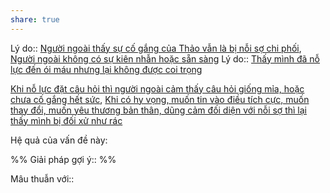 ```yaml
---
share: true
---
```

Lý do:: [Người ngoài thấy sự cố gắng của Thảo vẫn là bị nỗi sợ chi phối](./Ti%E1%BA%BFp%20nh%E1%BA%ADn%20c%E1%BB%A7a%20ng%C6%B0%E1%BB%9Di%20ngo%C3%A0i/Ng%C6%B0%E1%BB%9Di%20ngo%C3%A0i%20th%E1%BA%A5y%20s%E1%BB%B1%20c%E1%BB%91%20g%E1%BA%AFng%20c%E1%BB%A7a%20Th%E1%BA%A3o%20v%E1%BA%ABn%20l%C3%A0%20b%E1%BB%8B%20n%E1%BB%97i%20s%E1%BB%A3%20chi%20ph%E1%BB%91i.md), [Người ngoài không có sự kiên nhẫn hoặc sẵn sàng](./Ti%E1%BA%BFp%20nh%E1%BA%ADn%20c%E1%BB%A7a%20ng%C6%B0%E1%BB%9Di%20ngo%C3%A0i/Ng%C6%B0%E1%BB%9Di%20ngo%C3%A0i%20kh%C3%B4ng%20c%C3%B3%20s%E1%BB%B1%20ki%C3%AAn%20nh%E1%BA%ABn%20ho%E1%BA%B7c%20s%E1%BA%B5n%20s%C3%A0ng.md)
Lý do:: [Thấy mình đã nỗ lực đến ói máu nhưng lại không được coi trọng](../Quan%20%C4%91i%E1%BB%83m,%20th%C3%A1i%20%C4%91%E1%BB%99,%20nguy%C3%AAn%20t%E1%BA%AFc%20s%E1%BB%91ng,%20%C4%91i%E1%BB%81u%20m%C3%ACnh%20th%E1%BA%A5y%20ho%E1%BA%B7c%20c%E1%BA%A3m%20nh%E1%BA%ADn/C%E1%BA%A3m%20nh%E1%BA%ADn%20v%E1%BB%81%20ng%C6%B0%E1%BB%9Di%20kh%C3%A1c/Th%E1%BA%A5y%20m%C3%ACnh%20%C4%91%C3%A3%20n%E1%BB%97%20l%E1%BB%B1c%20%C4%91%E1%BA%BFn%20%C3%B3i%20m%C3%A1u%20nh%C6%B0ng%20l%E1%BA%A1i%20kh%C3%B4ng%20%C4%91%C6%B0%E1%BB%A3c%20coi%20tr%E1%BB%8Dng.md)  

[Khi nỗ lực đặt câu hỏi thì người ngoài cảm thấy câu hỏi giống mỉa, hoặc chưa cố gắng hết sức](./Khi%20n%E1%BB%97%20l%E1%BB%B1c%20%C4%91%E1%BA%B7t%20c%C3%A2u%20h%E1%BB%8Fi%20th%C3%AC%20ng%C6%B0%E1%BB%9Di%20ngo%C3%A0i%20c%E1%BA%A3m%20th%E1%BA%A5y%20c%C3%A2u%20h%E1%BB%8Fi%20gi%E1%BB%91ng%20m%E1%BB%89a,%20ho%E1%BA%B7c%20ch%C6%B0a%20c%E1%BB%91%20g%E1%BA%AFng%20h%E1%BA%BFt%20s%E1%BB%A9c.md), [Khi có hy vọng, muốn tin vào điều tích cực, muốn thay đổi, muốn yêu thương bản thân, dũng cảm đối diện với nỗi sợ thì lại thấy mình bị đối xử như rác](./Khi%20c%C3%B3%20hy%20v%E1%BB%8Dng,%20mu%E1%BB%91n%20tin%20v%C3%A0o%20%C4%91i%E1%BB%81u%20t%C3%ADch%20c%E1%BB%B1c,%20mu%E1%BB%91n%20thay%20%C4%91%E1%BB%95i,%20mu%E1%BB%91n%20y%C3%AAu%20th%C6%B0%C6%A1ng%20b%E1%BA%A3n%20th%C3%A2n,%20d%C5%A9ng%20c%E1%BA%A3m%20%C4%91%E1%BB%91i%20di%E1%BB%87n%20v%E1%BB%9Bi%20n%E1%BB%97i%20s%E1%BB%A3%20th%C3%AC%20l%E1%BA%A1i%20th%E1%BA%A5y%20m%C3%ACnh%20b%E1%BB%8B%20%C4%91%E1%BB%91i%20x%E1%BB%AD%20nh%C6%B0%20r%C3%A1c.md)

Hệ quả của vấn đề này:


%%
Giải pháp gợi ý:: 
%%



Mâu thuẫn với::
